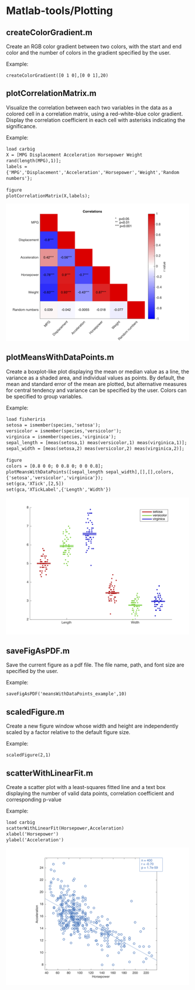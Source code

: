 # Matlab-tools/Plotting

## createColorGradient.m
Create an RGB color gradient between two colors, with the start and end color and the number of colors in the gradient specified by the user.

Example:
```
createColorGradient([0 1 0],[0 0 1],20)
```

## plotCorrelationMatrix.m
Visualize the correlation between each two variables in the data as a colored cell in a correlation matrix, using a red-white-blue color gradient. Display the correlation coefficient in each cell with asterisks indicating the significance.

Example:
```
load carbig
X = [MPG Displacement Acceleration Horsepower Weight rand(length(MPG),1)];
labels = {'MPG','Displacement','Acceleration','Horsepower','Weight','Random numbers'};

figure
plotCorrelationMatrix(X,labels);
```
<img src="/Images/correlationMatrix_example.png" width="500">

## plotMeansWithDataPoints.m
Create a boxplot-like plot displaying the mean or median value as a line, the variance as a shaded area, and individual values as points. By default, the mean and standard error of the mean are plotted, but alternative measures for central tendency and variance can be specified by the user. Colors can be specified to group variables. 

Example:
```
load fisheriris
setosa = ismember(species,'setosa');
versicolor = ismember(species,'versicolor');
virginica = ismember(species,'virginica');
sepal_length = [meas(setosa,1) meas(versicolor,1) meas(virginica,1)];
sepal_width = [meas(setosa,2) meas(versicolor,2) meas(virginica,2)];

figure
colors = [0.8 0 0; 0 0.8 0; 0 0 0.8];
plotMeansWithDataPoints([sepal_length sepal_width],[],[],colors,{'setosa','versicolor','virginica'});
set(gca,'XTick',[2,5])
set(gca,'XTickLabel',{'Length','Width'})
```
<img src="/Images/meansWithDataPoints_example.png" width="500">

## saveFigAsPDF.m
Save the current figure as a pdf file. The file name, path, and font size are specified by the user. 

Example:
```
saveFigAsPDF('meansWithDataPoints_example',10)
```

## scaledFigure.m
Create a new figure window whose width and height are independently scaled by a factor relative to the default figure size.

Example:
```
scaledFigure(2,1)
```

## scatterWithLinearFit.m
Create a scatter plot with a least-squares fitted line and a text box displaying the number of valid data points, correlation coefficient and corresponding p-value

Example:
```
load carbig
scatterWithLinearFit(Horsepower,Acceleration)
xlabel('Horsepower')
ylabel('Acceleration')
```
<img src="/Images/scatterWithLinearFit_example.png" width="500">
